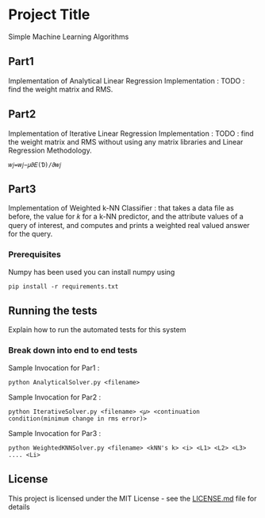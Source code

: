 # Project Title

Simple Machine Learning Algorithms

## Part1

Implementation of Analytical Linear Regression Implementation : TODO : find the weight matrix and RMS.


## Part2

Implementation of Iterative Linear Regression Implementation : TODO : find the weight matrix and RMS without using any matrix libraries and Linear Regression Methodology.

```
𝑤𝑗=𝑤𝑗−𝜇𝜕𝐸(Ɗ)/𝜕𝑤𝑗
```
## Part3 

Implementation of Weighted k-NN Classifier : that takes a data file as before, the value for 𝑘 for a k-NN predictor, and the
attribute values of a query of interest, and computes and prints a weighted real valued answer for
the query.

### Prerequisites

Numpy has been used you can install numpy using 

```
pip install -r requirements.txt
```

## Running the tests

Explain how to run the automated tests for this system

### Break down into end to end tests

Sample Invocation for Par1 : 

```
python AnalyticalSolver.py <filename>
```

Sample Invocation for Par2 : 

```
python IterativeSolver.py <filename> <𝜇> <continuation condition(minimum change in rms error)>
```
Sample Invocation for Par3 : 

```
python WeightedKNNSolver.py <filename> <kNN's k> <i> <L1> <L2> <L3> .... <Li>
```



## License

This project is licensed under the MIT License - see the [LICENSE.md](LICENSE.md) file for details


